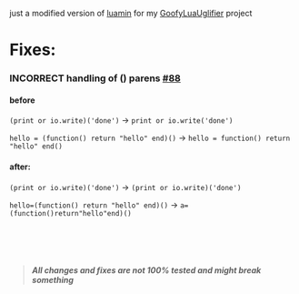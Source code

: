 just a modified version of [luamin](https://github.com/mathiasbynens/luamin) for my [GoofyLuaUglifier](https://github.com/mopsfl/GoofyLuaUglifier) project

# Fixes:

### INCORRECT handling of () parens [#88](https://github.com/mathiasbynens/luamin/issues/88)
#### before
`(print or io.write)('done')` -> `print or io.write('done')`

`hello = (function() return "hello" end)()` -> `hello = function() return "hello" end()`

#### after:
`(print or io.write)('done')` -> `(print or io.write)('done')`

`hello=(function() return "hello" end)()` -> `a=(function()return"hello"end)()`

<br><br><br>

> ##### All changes and fixes are not 100% tested and might break something
